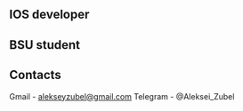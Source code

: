 ## IOS developer
## BSU student
## Contacts
Gmail - alekseyzubel@gmail.com
Telegram - @Aleksei_Zubel
